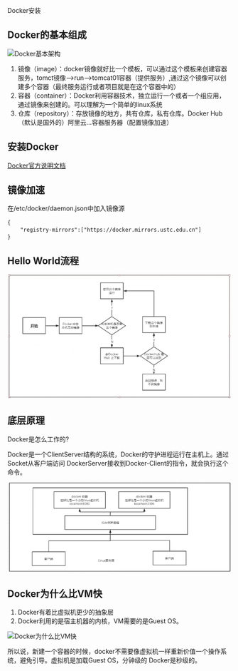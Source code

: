 Docker安装

## Docker的基本组成
![Docker基本架构](https://www.runoob.com/wp-content/uploads/2016/04/576507-docker1.png)

1. 镜像（image）：docker镜像就好比一个模板，可以通过这个模板来创建容器服务，tomct镜像-->run-->tomcat01容器（提供服务）,通过这个镜像可以创建多个容器（最终服务运行或者项目就是在这个容器中的）
2. 容器（container）：Docker利用容器技术，独立运行一个或者一个组应用，通过镜像来创建的。可以理解为一个简单的linux系统
3. 仓库（repository）：存放镜像的地方，共有仓库，私有仓库。Docker Hub（默认是国外的）阿里云...容器服务器（配置镜像加速）

## 安装Docker

[Docker官方说明文档](https://docs.docker.com/get-docker/) 

## 镜像加速

在/etc/docker/daemon.json中加入镜像源

```shell
{
	"registry-mirrors":["https://docker.mirrors.ustc.edu.cn"]
}
```

## Hello World流程
![Hello World](image/09_2_2.png) 

## 底层原理

Docker是怎么工作的?

Docker是一个ClientServer结构的系统，Docker的守护进程运行在主机上。通过Socket从客户端访问
DockerServer接收到Docker-Client的指令，就会执行这个命令。

![Docker连接](image/09_2_1.png) 

## Docker为什么比VM快

1. Docker有着比虚拟机更少的抽象层
2. Docker利用的是宿主机器的内核，VM需要的是Guest OS。

![Docker为什么比VM快](https://www.frankfeekr.cn/assets/VMs-and-Containers-20190419093735434.jpg) 

所以说，新建一个容器的时候，docker不需要像虚拟机一样重新价值一个操作系统，避免引导。虚拟机是加载Guest OS，分钟级的
Docker是秒级的。
